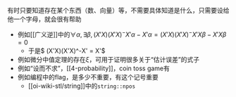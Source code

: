 有时只要知道存在某个东西（数、向量）等，不需要具体知道是什么，只需要设给他一个字母，就会很有帮助
- 例如[[广义逆]]中的$\forall \alpha, \exists \beta, (X'X)(X'X)^-X'\alpha - X'\alpha=(X'X)(X'X)^-X'X\beta - X'X\beta=0$
  - 于是$ (X'X)(X'X)^-X' = X'$
- 例如微分中值定理的存在$\xi$，可用于证明很多关于“估计误差”的式子
- 例如“设而不求”，[[4-probability]]，coin toss game有
- 例如编程中的flag，是多少不重要，有这个记号重要
  - [[oi-wiki-stl/string]]中的`string::npos`